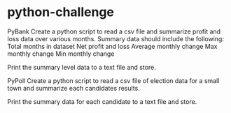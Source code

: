 # python-challenge

PyBank
  Create a python script to read a csv file and summarize profit and loss data over various months. Summary data should include the following:
    Total months in dataset
    Net profit and loss
    Average monthly change
    Max monthly change
    Min monthly change
    
  Print the summary level data to a text file and store.

PyPoll
  Create a python script to read a csv file of election data for a small town and summarize each candidates results.
  
  Print the summary data for each candidate to a text file and store.
  
